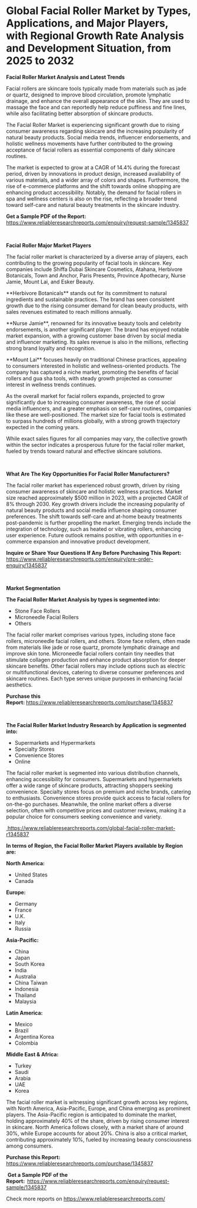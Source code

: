 <p><h1>Global Facial Roller Market by Types, Applications, and Major Players, with Regional Growth Rate Analysis and Development Situation, from 2025 to 2032</h1></p><p><strong>Facial Roller Market Analysis and Latest Trends</strong></p>
<p><p>Facial rollers are skincare tools typically made from materials such as jade or quartz, designed to improve blood circulation, promote lymphatic drainage, and enhance the overall appearance of the skin. They are used to massage the face and can reportedly help reduce puffiness and fine lines, while also facilitating better absorption of skincare products. </p><p>The Facial Roller Market is experiencing significant growth due to rising consumer awareness regarding skincare and the increasing popularity of natural beauty products. Social media trends, influencer endorsements, and holistic wellness movements have further contributed to the growing acceptance of facial rollers as essential components of daily skincare routines. </p><p>The market is expected to grow at a CAGR of 14.4% during the forecast period, driven by innovations in product design, increased availability of various materials, and a wider array of colors and shapes. Furthermore, the rise of e-commerce platforms and the shift towards online shopping are enhancing product accessibility. Notably, the demand for facial rollers in spa and wellness centers is also on the rise, reflecting a broader trend toward self-care and natural beauty treatments in the skincare industry.</p></p>
<p><strong>Get a Sample PDF of the Report:&nbsp;</strong> <a href="https://www.reliableresearchreports.com/enquiry/request-sample/1345837?utm_campaign=2201&utm_medium=2&utm_source=Github&utm_content=ia&utm_term=06022025&utm_id=facial-roller">https://www.reliableresearchreports.com/enquiry/request-sample/1345837</a></p>
<p>&nbsp;</p>
<p><strong>Facial Roller Major Market Players</strong></p>
<p><p>The facial roller market is characterized by a diverse array of players, each contributing to the growing popularity of facial tools in skincare. Key companies include Shiffa Dubai Skincare Cosmetics, Atahana, Herbivore Botanicals, Town and Anchor, Paris Presents, Province Apothecary, Nurse Jamie, Mount Lai, and Esker Beauty.</p><p>**Herbivore Botanicals** stands out for its commitment to natural ingredients and sustainable practices. The brand has seen consistent growth due to the rising consumer demand for clean beauty products, with sales revenues estimated to reach millions annually.</p><p>**Nurse Jamie**, renowned for its innovative beauty tools and celebrity endorsements, is another significant player. The brand has enjoyed notable market expansion, with a growing customer base driven by social media and influencer marketing. Its sales revenue is also in the millions, reflecting strong brand loyalty and recognition.</p><p>**Mount Lai** focuses heavily on traditional Chinese practices, appealing to consumers interested in holistic and wellness-oriented products. The company has captured a niche market, promoting the benefits of facial rollers and gua sha tools, with steady growth projected as consumer interest in wellness trends continues.</p><p>As the overall market for facial rollers expands, projected to grow significantly due to increasing consumer awareness, the rise of social media influencers, and a greater emphasis on self-care routines, companies like these are well-positioned. The market size for facial tools is estimated to surpass hundreds of millions globally, with a strong growth trajectory expected in the coming years.</p><p>While exact sales figures for all companies may vary, the collective growth within the sector indicates a prosperous future for the facial roller market, fueled by trends toward natural and effective skincare solutions.</p></p>
<p>&nbsp;</p>
<p><strong>What Are The Key Opportunities For Facial Roller Manufacturers?</strong></p>
<p><p>The facial roller market has experienced robust growth, driven by rising consumer awareness of skincare and holistic wellness practices. Market size reached approximately $500 million in 2023, with a projected CAGR of 8% through 2030. Key growth drivers include the increasing popularity of natural beauty products and social media influence shaping consumer preferences. The shift towards self-care and at-home beauty treatments post-pandemic is further propelling the market. Emerging trends include the integration of technology, such as heated or vibrating rollers, enhancing user experience. Future outlook remains positive, with opportunities in e-commerce expansion and innovative product development.</p></p>
<p><strong>Inquire or Share Your Questions If Any Before Purchasing This Report:</strong> <a href="https://www.reliableresearchreports.com/enquiry/pre-order-enquiry/1345837?utm_campaign=2201&utm_medium=2&utm_source=Github&utm_content=ia&utm_term=06022025&utm_id=facial-roller">https://www.reliableresearchreports.com/enquiry/pre-order-enquiry/1345837</a></p>
<p>&nbsp;</p>
<p><strong>Market Segmentation</strong></p>
<p><strong>The Facial Roller Market Analysis by types is segmented into:</strong></p>
<p><ul><li>Stone Face Rollers</li><li>Microneedle Facial Rollers</li><li>Others</li></ul></p>
<p><p>The facial roller market comprises various types, including stone face rollers, microneedle facial rollers, and others. Stone face rollers, often made from materials like jade or rose quartz, promote lymphatic drainage and improve skin tone. Microneedle facial rollers contain tiny needles that stimulate collagen production and enhance product absorption for deeper skincare benefits. Other facial rollers may include options such as electric or multifunctional devices, catering to diverse consumer preferences and skincare routines. Each type serves unique purposes in enhancing facial aesthetics.</p></p>
<p><strong>Purchase this Report:&nbsp;</strong><a href="https://www.reliableresearchreports.com/purchase/1345837?utm_campaign=2201&utm_medium=2&utm_source=Github&utm_content=ia&utm_term=06022025&utm_id=facial-roller">https://www.reliableresearchreports.com/purchase/1345837</a></p>
<p>&nbsp;</p>
<p><strong>The Facial Roller Market Industry Research by Application is segmented into:</strong></p>
<p><ul><li>Supermarkets and Hypermarkets</li><li>Specialty Stores</li><li>Convenience Stores</li><li>Online</li></ul></p>
<p><p>The facial roller market is segmented into various distribution channels, enhancing accessibility for consumers. Supermarkets and hypermarkets offer a wide range of skincare products, attracting shoppers seeking convenience. Specialty stores focus on premium and niche brands, catering to enthusiasts. Convenience stores provide quick access to facial rollers for on-the-go purchases. Meanwhile, the online market offers a diverse selection, often with competitive prices and customer reviews, making it a popular choice for consumers seeking convenience and variety.</p></p>
<p><a href="https://www.reliableresearchreports.com/global-facial-roller-market-r1345837?utm_campaign=2201&utm_medium=2&utm_source=Github&utm_content=ia&utm_term=06022025&utm_id=facial-roller">&nbsp;https://www.reliableresearchreports.com/global-facial-roller-market-r1345837</a></p>
<p><strong>In terms of Region, the Facial Roller Market Players available by Region are:</strong></p>
<p>
    <p> <strong> North America: </strong>
        <ul>
            <li>United States</li>
            <li>Canada</li>
        </ul>
        </p> 
    <p> <strong> Europe: </strong>
        <ul>
            <li>Germany</li>
            <li>France</li>
            <li>U.K.</li>
            <li>Italy</li>
            <li>Russia</li>
        </ul>
        </p> 
    <p> <strong> Asia-Pacific: </strong>
        <ul>
            <li>China</li>
            <li>Japan</li>
            <li>South Korea</li>
            <li>India</li>
            <li>Australia</li>
            <li>China Taiwan</li>
            <li>Indonesia</li>
            <li>Thailand</li>
            <li>Malaysia</li>
        </ul>
        </p> 
    <p> <strong> Latin America: </strong>
        <ul>
            <li>Mexico</li>
            <li>Brazil</li>
            <li>Argentina Korea</li>
            <li>Colombia</li>
        </ul>
        </p> 
    <p> <strong> Middle East & Africa: </strong>
        <ul>
            <li>Turkey</li>
            <li>Saudi</li>
            <li>Arabia</li>
            <li>UAE</li>
            <li>Korea</li>
        </ul>
    </p>
    </p>
<p><p>The facial roller market is witnessing significant growth across key regions, with North America, Asia-Pacific, Europe, and China emerging as prominent players. The Asia-Pacific region is anticipated to dominate the market, holding approximately 40% of the share, driven by rising consumer interest in skincare. North America follows closely, with a market share of around 30%, while Europe accounts for about 20%. China is also a critical market, contributing approximately 10%, fueled by increasing beauty consciousness among consumers.</p></p>
<p><strong>Purchase this Report: </strong><a href="https://www.reliableresearchreports.com/purchase/1345837?utm_campaign=2201&utm_medium=2&utm_source=Github&utm_content=ia&utm_term=06022025&utm_id=facial-roller">https://www.reliableresearchreports.com/purchase/1345837</a></p>
<p>&nbsp;<strong>Get a Sample PDF of the Report:&nbsp;&nbsp;</strong><a href="https://www.reliableresearchreports.com/enquiry/request-sample/1345837?utm_campaign=2201&utm_medium=2&utm_source=Github&utm_content=ia&utm_term=06022025&utm_id=facial-roller">https://www.reliableresearchreports.com/enquiry/request-sample/1345837</a></p>
<p><strong></strong></p>
<p>Check more reports on <a href="https://www.reliableresearchreports.com/?utm_campaign=2201&utm_medium=2&utm_source=Github&utm_content=ia&utm_term=06022025&utm_id=facial-roller">https://www.reliableresearchreports.com/</a></p>